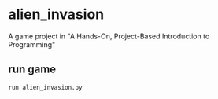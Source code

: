 # alien_invasion

A game project in "A Hands-On, Project-Based Introduction to Programming"

## run game

    run alien_invasion.py
